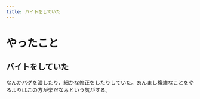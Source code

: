 ```yaml
---
title: バイトをしていた
---
```


# やったこと

## バイトをしていた

なんかバグを潰したり、細かな修正をしたりしていた。あんまし複雑なことをやるよりはこの方が楽だなぁという気がする。
